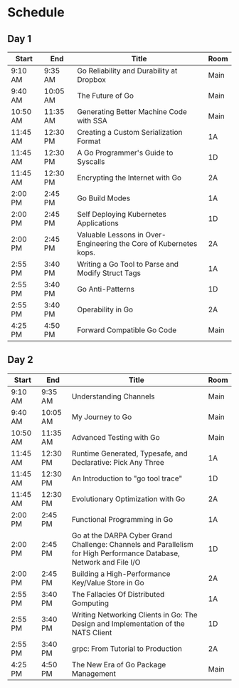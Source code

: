 # Schedule

## Day 1

| Start | End | Title | Room |
| ----- | --- | ----- | ---- |
| 9:10 AM | 9:35 AM | Go Reliability and Durability at Dropbox | Main |
| 9:40 AM | 10:05 AM | The Future of Go | Main |
| 10:50 AM | 11:35 AM | Generating Better Machine Code with SSA | Main |
| 11:45 AM | 12:30 PM | Creating a Custom Serialization Format | 1A |
| 11:45 AM | 12:30 PM | A Go Programmer's Guide to Syscalls | 1D |
| 11:45 AM | 12:30 PM | Encrypting the Internet with Go | 2A |
| 2:00 PM | 2:45 PM | Go Build Modes | 1A |
| 2:00 PM | 2:45 PM | Self Deploying Kubernetes Applications | 1D |
| 2:00 PM | 2:45 PM | Valuable Lessons in Over-Engineering the Core of Kubernetes kops. | 2A |
| 2:55 PM | 3:40 PM | Writing a Go Tool to Parse and Modify Struct Tags | 1A |
| 2:55 PM | 3:40 PM | Go Anti-Patterns | 1D |
| 2:55 PM | 3:40 PM | Operability in Go | 2A |
| 4:25 PM | 4:50 PM | Forward Compatible Go Code | Main |

## Day 2

| Start | End | Title | Room |
| ----- | --- | ----- | ---- |
| 9:10 AM | 9:35 AM | Understanding Channels | Main |
| 9:40 AM | 10:05 AM | My Journey to Go | Main |
| 10:50 AM | 11:35 AM | Advanced Testing with Go | Main |
| 11:45 AM | 12:30 PM | Runtime Generated, Typesafe, and Declarative: Pick Any Three | 1A |
| 11:45 AM | 12:30 PM | An Introduction to "go tool trace" | 1D |
| 11:45 AM | 12:30 PM | Evolutionary Optimization with Go | 2A |
| 2:00 PM | 2:45 PM | Functional Programming in Go | 1A |
| 2:00 PM | 2:45 PM | Go at the DARPA Cyber Grand Challenge: Channels and Parallelism for High Performance Database, Network and File I/O | 1D |
| 2:00 PM | 2:45 PM | Building a High-Performance Key/Value Store in Go | 2A |
| 2:55 PM | 3:40 PM | The Fallacies Of Distributed Gomputing | 1A |
| 2:55 PM | 3:40 PM | Writing Networking Clients in Go: The Design and Implementation of the NATS Client | 1D |
| 2:55 PM | 3:40 PM | grpc: From Tutorial to Production | 2A |
| 4:25 PM | 4:50 PM | The New Era of Go Package Management | Main |
